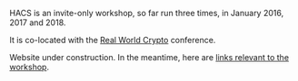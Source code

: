 HACS is an invite-only workshop, so far run three times, in January 2016, 2017 and 2018.

It is co-located with the [Real World Crypto](https://rwc.iacr.org/) conference.

Website under construction. In the meantime, here are [links relevant to the workshop](https://github.com/HACS-workshop/links).
